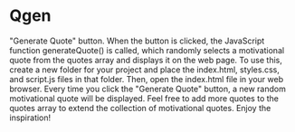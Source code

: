 # Qgen

 "Generate Quote" button. When the button is clicked, the JavaScript function generateQuote() is called, which randomly selects a motivational quote from the quotes array and displays it on the web page.
To use this, create a new folder for your project and place the index.html, styles.css, and script.js files in that folder. Then, open the index.html file in your web browser. Every time you click the "Generate Quote" button, a new random motivational quote will be displayed.
Feel free to add more quotes to the quotes array to extend the collection of motivational quotes. Enjoy the inspiration!
